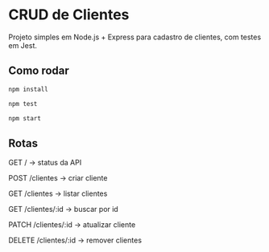 # CRUD de Clientes

Projeto simples em Node.js + Express para cadastro de clientes, com testes em Jest.

## Como rodar
```bash
npm install

npm test

npm start
```
## Rotas

GET / → status da API

POST /clientes → criar cliente

GET /clientes → listar clientes

GET /clientes/:id → buscar por id

PATCH /clientes/:id → atualizar cliente

DELETE /clientes/:id → remover clientes
